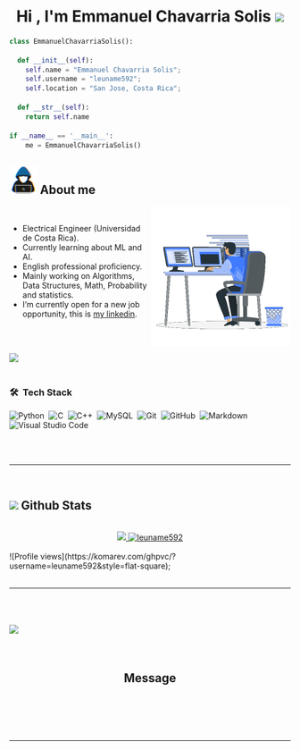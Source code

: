 
<h1 align="center"><b>Hi , I'm Emmanuel Chavarria Solis </b><img src="https://media.giphy.com/media/hvRJCLFzcasrR4ia7z/giphy.gif" width="35"></h1>

```python
class EmmanuelChavarriaSolis():
    
  def __init__(self):
    self.name = "Emmanuel Chavarria Solis";
    self.username = "leuname592";
    self.location = "San Jose, Costa Rica";
  
  def __str__(self):
    return self.name

if __name__ == '__main__':
    me = EmmanuelChavarriaSolis()
```
## <picture><img src = "https://github.com/0xAbdulKhalid/0xAbdulKhalid/raw/main/assets/mdImages/about_me.gif" width = 50px></picture> **About me**

<picture> <img align="right" src="https://github.com/0xAbdulKhalid/0xAbdulKhalid/raw/main/assets/mdImages/Right_Side.gif" width = 250px></picture>

<br>

- Electrical Engineer (Universidad de Costa Rica).
- Currently learning about ML and AI.
- English professional proficiency.
- Mainly working on Algorithms, Data Structures, Math, Probability and statistics.
- I’m currently open for a new job opportunity, this is [my linkedin](https://www.linkedin.com/in/leuname592/).

<br><br>

<img src="https://user-images.githubusercontent.com/73097560/115834477-dbab4500-a447-11eb-908a-139a6edaec5c.gif"><br><br>

### 🛠 &nbsp;Tech Stack

![Python](https://img.shields.io/badge/-Python-05122A?style=flat&logo=python)&nbsp;
![C](https://img.shields.io/badge/-C-05122A?style=flat&logo=C&logoColor=A8B9CC)&nbsp;
![C++](https://img.shields.io/badge/-C++-05122A?style=flat&logo=C%2B%2B&logoColor=00599C)&nbsp;
![MySQL](https://img.shields.io/badge/-MySQL-05122A?style=flat&logo=mysql)&nbsp;
![Git](https://img.shields.io/badge/-Git-05122A?style=flat&logo=git)&nbsp;
![GitHub](https://img.shields.io/badge/-GitHub-05122A?style=flat&logo=github)&nbsp;
![Markdown](https://img.shields.io/badge/-Markdown-05122A?style=flat&logo=markdown)\
![Visual Studio Code](https://img.shields.io/badge/-Visual%20Studio%20Code-05122A?style=flat&logo=visual-studio-code&logoColor=007ACC)&nbsp;


<br>
<br>

-----

<br>


## <img src="https://media.giphy.com/media/iY8CRBdQXODJSCERIr/giphy.gif" width="35"><b> Github Stats </b>
<br>

<div align="center">

<a href="https://github.com/leuname592/">
  <img src="https://github-readme-stats.vercel.app/api?username=leuname592&include_all_commits=true&count_private=true&show_icons=true&line_height=20&title_color=7A7ADB&icon_color=2234AE&text_color=D3D3D3&bg_color=0,000000,130F40" width="450"/>
  <img src="https://github-readme-stats.vercel.app/api/top-langs?username=leuname592&show_icons=true&locale=en&layout=compact&line_height=20&title_color=7A7ADB&icon_color=2234AE&text_color=D3D3D3&bg_color=0,000000,130F40" width="375"  alt="leuname592"/>
</a>
</div>

<br>
![Profile views](https://komarev.com/ghpvc/?username=leuname592&style=flat-square);
<br>
<br>

-----

<br>
<br>
</ul>
</div>

<br>
<img src="https://user-images.githubusercontent.com/73097560/115834477-dbab4500-a447-11eb-908a-139a6edaec5c.gif">
<br>
<br>
<br>

<div align='center'>

## <b>Message</b>

</div>
<br>
<br>
<br>
<br>

---

<br>
